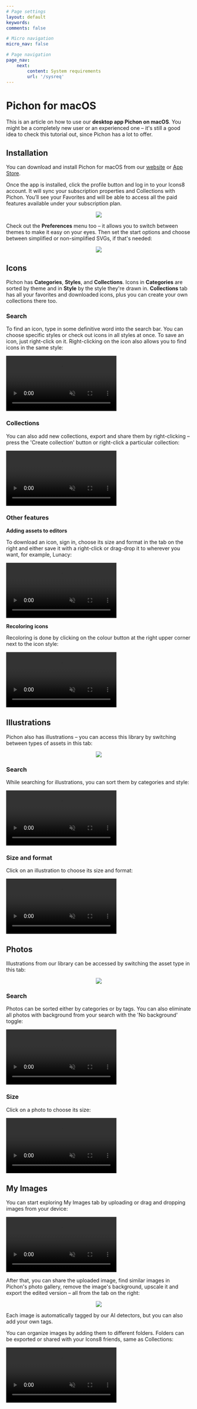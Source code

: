 ```yaml
---
# Page settings
layout: default
keywords:
comments: false

# Micro navigation
micro_nav: false

# Page navigation
page_nav:
    next:
        content: System requirements
        url: '/sysreq'
---
```


# Pichon for macOS

This is an article on how to use our **desktop app Pichon on macOS**. You might be a completely new user or an experienced one – it's still a good idea to check this tutorial out, since Pichon has a lot to offer.

## Installation

You can download and install Pichon for macOS from our [website](https://icons8.com/app/macos) or [App Store](https://apps.apple.com/us/app/pichon-by-icons8/id786188363?mt=12).

Once the app is installed, click the profile button and log in to your Icons8 account. It will sync your subscription properties and Collections with Pichon. You’ll see your Favorites and will be able to access all the paid features available under your subscription plan.

<p align="center">
  <img width="auto" height="auto" src="/public/1.1.Profile.png">
</p>

Check out the **Preferences** menu too – it allows you to switch between themes to make it easy on your eyes. Then set the start options and choose between simplified or non-simplified SVGs, if that's needed:

<p align="center">
  <img width="auto" height="auto" src="/public/1.2.Preferences.png">
</p>

## Icons

Pichon has **Categories**, **Styles**, and **Collections**. Icons in **Categories** are sorted by theme and in **Style** by the style they're drawn in. **Collections** tab has all your favorites and downloaded icons, plus you can create your own collections there too.

### Search

To find an icon, type in some definitive word into the search bar.  You can choose specific styles or check out icons in all styles at once. To save an icon, just right-click on it. Right-clicking on the icon also allows you to find icons in the same style:

<video autoplay="" muted="" loop="" playsinline="" width="auto" height="auto"><source src="/public/2.1.Save.mp4" type="video/mp4"></video>

### Collections

You can also add new collections, export and share them by right-clicking – press the 'Create collection' button or right-click a particular collection:

<video autoplay="" muted="" loop="" playsinline="" width="auto" height="auto"><source src="/public/2.3.Collections.mp4" type="video/mp4"></video>

### Other features

**Adding assets to editors**

To download an icon, sign in, choose its size and format in the tab on the right and either save it with a right-click or drag-drop it to wherever you want, for example, Lunacy:

<video autoplay="" muted="" loop="" playsinline="" width="auto" height="auto"><source src="/public/2.4.Uploading.mp4" type="video/mp4"></video>

**Recoloring icons**

Recoloring is done by clicking on the colour button at the right upper corner next to the icon style:

<video autoplay="" muted="" loop="" playsinline="" width="auto" height="auto"><source src="/public/2.6.Recoloring.mp4" type="video/mp4"></video>

## Illustrations

Pichon also has illustrations – you can access this library by switching between types of assets in this tab:

<p align="center">
  <img width="auto" height="auto" src="/public/1.3.Assets.png">
</p>

### Search

While searching for illustrations, you can sort them by categories and style:

<video autoplay="" muted="" loop="" playsinline="" width="auto" height="auto"><source src="/public/3.1.Search.mp4" type="video/mp4"></video>

### Size and format

Click on an illustration to choose its size and format:

<video autoplay="" muted="" loop="" playsinline="" width="auto" height="auto"><source src="/public/3.2.Formatting.mp4" type="video/mp4"></video>

## Photos

Illustrations from our library can be accessed by switching the asset type in this tab:

<p align="center">
  <img width="auto" height="auto" src="/public/1.3.Assets.png">
</p>

### Search

Photos can be sorted either by categories or by tags. You can also eliminate all photos with background from your search with the 'No background' toggle:

<video autoplay="" muted="" loop="" playsinline="" width="auto" height="auto"><source src="/public/4.1.Search.mp4" type="video/mp4"></video>

### Size

Click on a photo to choose its size:

<video autoplay="" muted="" loop="" playsinline="" width="auto" height="auto"><source src="/public/4.2.Formatting.mp4" type="video/mp4"></video>

## My Images

You can start exploring My Images tab by uploading or drag and dropping images from your device:

<video autoplay="" muted="" loop="" playsinline="" width="auto" height="auto"><source src="/public/5.1.Uploading.mp4" type="video/mp4"></video>

After that, you can share the uploaded image, find similar images in Pichon's photo gallery, remove the image's background, upscale it and export the edited version – all from the tab on the right:

<p align="center">
  <img width="auto" height="auto" src="/public/1.4.MyImages.png">
</p>

Each image is automatically tagged by our AI detectors, but you can also add your own tags.

You can organize images by adding them to different folders. Folders can be exported or shared with your Icons8 friends, same as Collections:

<video autoplay="" muted="" loop="" playsinline="" width="auto" height="auto"><source src="/public/5.2.Folders.mp4" type="video/mp4"></video>

